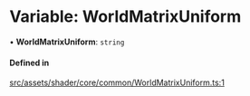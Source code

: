# Variable: WorldMatrixUniform

• **WorldMatrixUniform**: `string`

#### Defined in

[src/assets/shader/core/common/WorldMatrixUniform.ts:1](https://github.com/Orillusion/orillusion/blob/main/src/assets/shader/core/common/WorldMatrixUniform.ts#L1)
